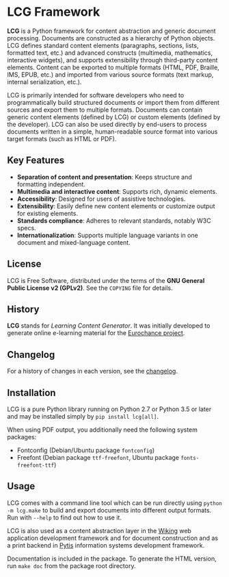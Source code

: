 # LCG Framework

**LCG** is a Python framework for content abstraction and generic document
processing.  Documents are constructed as a hierarchy of Python objects.  LCG
defines standard content elements (paragraphs, sections, lists, formatted text,
etc.) and advanced constructs (multimedia, mathematics, interactive widgets),
and supports extensibility through third-party content elements.  Content can be
exported to multiple formats (HTML, PDF, Braille, IMS, EPUB, etc.) and imported
from various source formats (text markup, internal serialization, etc.).

LCG is primarily intended for software developers who need to programmatically
build structured documents or import them from different sources and export
them to multiple formats.  Documents can contain generic content elements
(defined by LCG) or custom elements (defined by the developer).  LCG can also be
used directly by end-users to process documents written in a simple,
human-readable source format into various target formats (such as HTML or PDF).


## Key Features

- **Separation of content and presentation**: Keeps structure and formatting
  independent.
- **Multimedia and interactive content**: Supports rich, dynamic elements.
- **Accessibility**: Designed for users of assistive technologies.
- **Extensibility**: Easily define new content elements or customize output for
  existing elements.
- **Standards compliance**: Adheres to relevant standards, notably W3C specs.
- **Internationalization**: Supports multiple language variants in one document
  and mixed-language content.


## License

LCG is Free Software, distributed under the terms of the **GNU General Public
License v2 (GPLv2)**.  See the `COPYING` file for details.


## History

**LCG** stands for *Learning Content Generator*.  It was initially developed to
generate online e-learning material for the [Eurochance project](https://langschool.eu).


## Changelog

For a history of changes in each version, see the
[changelog](https://github.com/cerha/lcg/blob/main/changelog.md).


## Installation

LCG is a pure Python library running on Python 2.7 or Python 3.5 or later and
may be installed simply by `pip install lcg[all]`.

When using PDF output, you additionally need the following system packages:
- Fontconfig (Debian/Ubuntu package `fontconfig`)
- Freefont (Debian package `ttf-freefont`, Ubuntu package `fonts-freefont-ttf`)


## Usage

LCG comes with a command line tool which can be run directly using `python -m
lcg.make` to build and export documents into different output formats.  Run
with `--help` to find out how to use it.

LCG is also used as a content abstraction layer in the
[Wiking](https://github.com/cerha/wiking) web application development framework
and for document construction and as a print backend in
[Pytis](https://github.com/cerha/pytis) information systems development
framework.

Documentation is included in the package.  To generate the HTML version, run
`make doc` from the package root directory.

